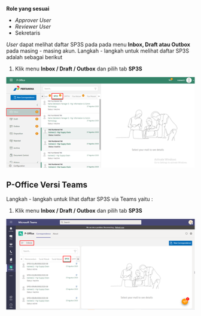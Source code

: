 **Role yang sesuai**

- *Approver User*
- *Reviewer User*
- Sekretaris

*User* dapat melihat daftar SP3S pada pada menu **Inbox, Draft atau Outbox** pada masing - masing akun. Langkah - langkah untuk melihat daftar SP3S adalah sebagai berikut

1. Klik menu **Inbox / Draft / Outbox** dan pilih tab **SP3S**

![gambar](SP3S/SP3S_Web/SP01.png)


## **P-Office Versi Teams**


Langkah - langkah untuk lihat daftar SP3S via Teams yaitu :

1.	Klik menu **Inbox / Draft / Outbox** dan pilih tab **SP3S**

![gambar](SP3S/SP3S_Teams/SP3S01.png)